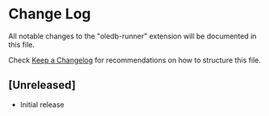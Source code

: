 # Change Log

All notable changes to the "oledb-runner" extension will be documented in this file.

Check [Keep a Changelog](http://keepachangelog.com/) for recommendations on how to structure this file.

## [Unreleased]

- Initial release
